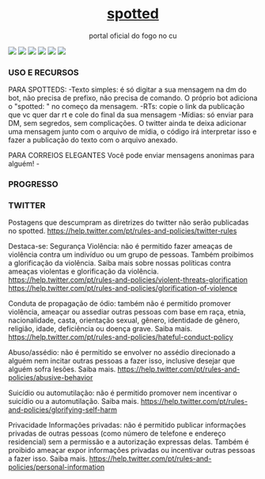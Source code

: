 <html lang="pt">

<head>
    <meta charset="UTF-8">
    <meta name="viewport" content="width=device-width, initial-scale=1">
</head>
<h1 align="center"><a href="https://twitter.com/Spotted_do_tt">spotted</a></h1>
<p align="center">portal oficial do fogo no cu</p>

[![](https://img.shields.io/discord/794297088246153246?color=7289da&label=Discord&logo=Discord&style=for-the-badge)](https://discord.gg/fHaMSAKsg7)
[![](https://img.shields.io/github/license/apatacadof/spotted?logo=&style=for-the-badge)](https://raw.githubusercontent.com/apatacadof/spotted/7a1142bd2d2aef7e32b69a8038080377b415d953/LICENSE)
[![](https://img.shields.io/static/v1?label=pyhon&message=3.9&logo=python&color=informational&style=for-the-badge)](https://www.python.org/)
[![](https://img.shields.io/uptimerobot/status/m786806468-a734c9b76f9e14caac6270ec?label=bot%20status&style=for-the-badge)](https://stats.uptimerobot.com/Jz1lpT8VRn)
[![](https://img.shields.io/uptimerobot/ratio/7/m786806468-a734c9b76f9e14caac6270ec?label=uptime%20last%207%20days&style=for-the-badge)](https://stats.uptimerobot.com/Jz1lpT8VRn)
[![](https://img.shields.io/uptimerobot/ratio/m786806468-a734c9b76f9e14caac6270ec?label=uptime%20last%2030%20days&style=for-the-badge)](https://stats.uptimerobot.com/Jz1lpT8VRn)

### USO E RECURSOS
PARA SPOTTEDS:
    -Texto simples: é só digitar a sua mensagem na dm do bot, não precisa de prefixo, não precisa de comando. O próprio bot adiciona o "spotted: " no começo da mensagem.
    -RTs: copie o link da publicação que vc quer dar rt e cole do final da sua mensagem
    -Mídias: só enviar para DM, sem segredos, sem complicações. O twitter ainda te deixa adicionar uma mensagem junto com o arquivo de mídia, o código irá interpretar isso e fazer a publicação do texto com o arquivo anexado.
    
PARA CORREIOS ELEGANTES
Você pode enviar mensagens anonimas para alguém!
    -
### PROGRESSO
### TWITTER
Postagens que descumpram as diretrizes do twitter não serão publicadas no spotted. https://help.twitter.com/pt/rules-and-policies/twitter-rules

Destaca-se:
Segurança
Violência: não é permitido fazer ameaças de violência contra um indivíduo ou um grupo de pessoas. Também proibimos a glorificação da violência. Saiba mais sobre nossas políticas contra ameaças violentas e glorificação da violência. 
https://help.twitter.com/pt/rules-and-policies/violent-threats-glorification
https://help.twitter.com/pt/rules-and-policies/glorification-of-violence

Conduta de propagação de ódio: também não é permitido promover violência, ameaçar ou assediar outras pessoas com base em raça, etnia, nacionalidade, casta, orientação sexual, gênero, identidade de gênero, religião, idade, deficiência ou doença grave. Saiba mais. 
https://help.twitter.com/pt/rules-and-policies/hateful-conduct-policy

Abuso/assédio: não é permitido se envolver no assédio direcionado a alguém nem incitar outras pessoas a fazer isso, inclusive desejar que alguém sofra lesões. Saiba mais.
https://help.twitter.com/pt/rules-and-policies/abusive-behavior

Suicídio ou automutilação: não é permitido promover nem incentivar o suicídio ou a automutilação. Saiba mais.
https://help.twitter.com/pt/rules-and-policies/glorifying-self-harm

Privacidade
Informações privadas: não é permitido publicar informações privadas de outras pessoas (como número de telefone e endereço residencial) sem a permissão e a autorização expressas delas. Também é proibido ameaçar expor informações privadas ou incentivar outras pessoas a fazer isso. Saiba mais.
https://help.twitter.com/pt/rules-and-policies/personal-information
